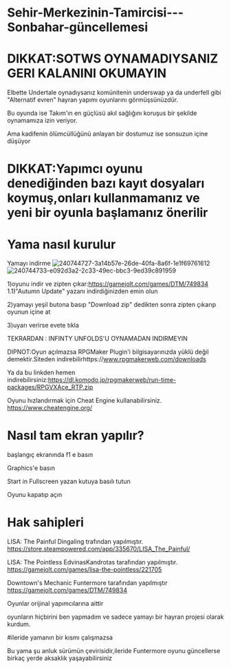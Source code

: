 # Sehir-Merkezinin-Tamircisi---Sonbahar-güncellemesi

# DIKKAT:SOTWS OYNAMADIYSANIZ GERI KALANINI OKUMAYIN

Elbette Undertale oynadıysanız komünitenin underswap ya da underfell gibi "Alternatif evren" hayran yapımı oyunlarını görmüşsünüzdür.

Bu oyunda ise Takım'ın en güçlüsü akıl sağlığını koruşus bir şekilde oynamamıza izin veriyor.

Ama kadifenin ölümcüllüğünü anlayan bir dostumuz ise sonsuzun içine düşüyor

# DIKKAT:Yapımcı oyunu denediğinden bazı kayıt dosyaları koymuş,onları kullanmamanız ve yeni bir oyunla başlamanız önerilir

# Yama nasıl kurulur
Yamayı indirme
![240744727-3a14b57e-26de-40fa-8a6f-1e1f69761612](https://github.com/BeytullahEvmek/Sehir-Merkezinin-Tamircisi---Sonbahar-g-ncellemesi/assets/130393344/0eecb47b-555e-44e5-9a1e-56457fdb4e3c)
![240744733-e092d3a2-2c33-49ec-bbc3-9ed39c891959](https://github.com/BeytullahEvmek/Sehir-Merkezinin-Tamircisi---Sonbahar-g-ncellemesi/assets/130393344/d4d6dca3-6f67-4c28-8dde-c16c72815989)

1)oyunu indir ve zipten çıkar:https://gamejolt.com/games/DTM/749834
1.1)"Autumn Update" yazanı indirdiğinizden emin olun

2)yamayı yeşil butona basıp "Download zip" dedikten sonra zipten çıkarıp oyunun içine at

3)uyarı verirse evete tıkla

TEKRARDAN : INFINTY UNFOLDS'U OYNAMADAN INDIRMEYIN

DIPNOT:Oyun açılmazsa RPGMaker Plugin'i bilgisayarınızda yüklü değil demektir.Siteden indirebilirhttps://www.rpgmakerweb.com/downloads

Ya da bu linkden hemen indirebilirsiniz:https://dl.komodo.jp/rpgmakerweb/run-time-packages/RPGVXAce_RTP.zip

Oyunu hızlandırmak için Cheat Engine kullanabilirsiniz. https://www.cheatengine.org/

# Nasıl tam ekran yapılır?
başlangıç ekranında f1 e basın

Graphics'e basın

Start in Fullscreen yazan kutuya basılı tutun

Oyunu kapatıp açın

# Hak sahipleri

LISA: The Painful Dingaling trafından yapılmıştır. https://store.steampowered.com/app/335670/LISA_The_Painful/

LISA: The Pointless EdvinasKandrotas tarafından yapılmıştır. https://gamejolt.com/games/lisa-the-pointless/221705

Downtown's Mechanic Funtermore tarafından yapılmıştır https://gamejolt.com/games/DTM/749834

Oyunlar orijinal yapımcılarına aittir

oyunların hiçbirini ben yapmadım ve sadece yamayı bir hayran projesi olarak kurdum.

#ileride yamanın bir kısmı çalışmazsa

Bu yama şu anluk sürümün çevirisidir,ileride Funtermore oyunu güncellerse birkaç yerde aksaklık yaşayabilirsiniz
